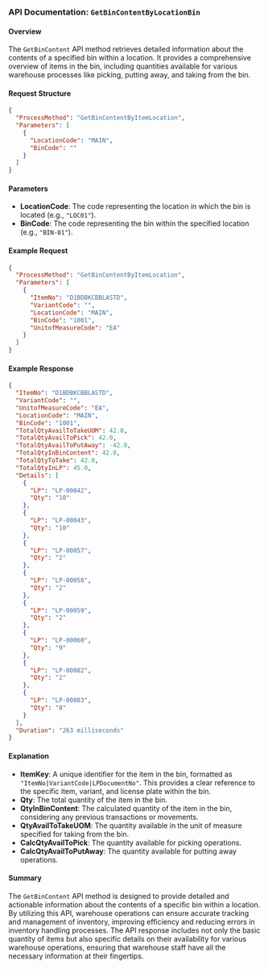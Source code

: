 ### API Documentation: `GetBinContentByLocationBin`

#### Overview
The `GetBinContent` API method retrieves detailed information about the contents of a specified bin within a location. It provides a comprehensive overview of items in the bin, including quantities available for various warehouse processes like picking, putting away, and taking from the bin.

#### Request Structure
```json
{
  "ProcessMethod": "GetBinContentByItemLocation",
  "Parameters": [
    {
      "LocationCode": "MAIN",
      "BinCode": ""
    }
  ]
}
```

#### Parameters
- **LocationCode**: The code representing the location in which the bin is located (e.g., `"LOC01"`).
- **BinCode**: The code representing the bin within the specified location (e.g., `"BIN-01"`).

#### Example Request
```json
{
  "ProcessMethod": "GetBinContentByItemLocation",
  "Parameters": [
    {
      "ItemNo": "D1BDBKCBBLASTD",
      "VariantCode": "",
      "LocationCode": "MAIN",
      "BinCode": "1001",
      "UnitofMeasureCode": "EA"
    }
  ]
}
```

#### Example Response
```json
{
  "ItemNo": "D1BDBKCBBLASTD",
  "VariantCode": "",
  "UnitofMeasureCode": "EA",
  "LocationCode": "MAIN",
  "BinCode": "1001",
  "TotalQtyAvailToTakeUOM": 42.0,
  "TotalQtyAvailToPick": 42.0,
  "TotalQtyAvailToPutAway": -42.0,
  "TotalQtyInBinContent": 42.0,
  "TotalQtyToTake": 42.0,
  "TotalQtyInLP": 45.0,
  "Details": [
    {
      "LP": "LP-00042",
      "Qty": "10"
    },
    {
      "LP": "LP-00043",
      "Qty": "10"
    },
    {
      "LP": "LP-00057",
      "Qty": "2"
    },
    {
      "LP": "LP-00058",
      "Qty": "2"
    },
    {
      "LP": "LP-00059",
      "Qty": "2"
    },
    {
      "LP": "LP-00060",
      "Qty": "9"
    },
    {
      "LP": "LP-00082",
      "Qty": "2"
    },
    {
      "LP": "LP-00083",
      "Qty": "8"
    }
  ],
  "Duration": "263 milliseconds"
}
```

#### Explanation
- **ItemKey**: A unique identifier for the item in the bin, formatted as `"ItemNo|VariantCode|LPDocumentNo"`. This provides a clear reference to the specific item, variant, and license plate within the bin.
- **Qty**: The total quantity of the item in the bin.
- **QtyInBinContent**: The calculated quantity of the item in the bin, considering any previous transactions or movements.
- **QtyAvailToTakeUOM**: The quantity available in the unit of measure specified for taking from the bin.
- **CalcQtyAvailToPick**: The quantity available for picking operations.
- **CalcQtyAvailToPutAway**: The quantity available for putting away operations.

#### Summary
The `GetBinContent` API method is designed to provide detailed and actionable information about the contents of a specific bin within a location. By utilizing this API, warehouse operations can ensure accurate tracking and management of inventory, improving efficiency and reducing errors in inventory handling processes. The API response includes not only the basic quantity of items but also specific details on their availability for various warehouse operations, ensuring that warehouse staff have all the necessary information at their fingertips.